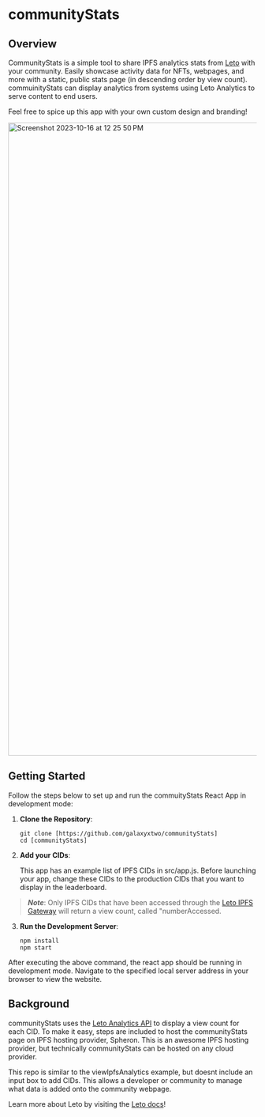# communityStats

## Overview
CommunityStats is a simple tool to share IPFS analytics stats from [Leto](https://leto.gg/) with your community. Easily showcase activity data for NFTs, webpages, and more with a static, public stats page (in descending order by view count). commuinityStats can display analytics from systems using Leto Analytics to serve content to end users. 

Feel free to spice up this app with your own custom design and branding!

<img width="1281" alt="Screenshot 2023-10-16 at 12 25 50 PM" src="https://github.com/galaxyxtwo/communityStats/assets/90220293/56b26e1d-c191-4416-b691-68f8c8e76d02">

## Getting Started
Follow the steps below to set up and run the commuityStats React App in development mode:

1. **Clone the Repository**:
  
    ```
    git clone [https://github.com/galaxyxtwo/communityStats]
    cd [communityStats]
2. **Add your CIDs**: 

    This app has an example list of IPFS CIDs in src/app.js. Before launching your app, change these CIDs to the
    production CIDs that you want to display in the leaderboard. 
> **_Note_**: Only IPFS CIDs that have been accessed through the [Leto IPFS Gateway](https://letodev.gitbook.io/getting-started/documentation/ipfs-gateway-api) will return a view count, called "numberAccessed.

3. **Run the Development Server**:
    ```
    npm install
    npm start
    ```

  After executing the above command, the react app should be running in development mode. Navigate to the specified local server address in your browser to view the website.

## Background

communityStats uses the [Leto Analytics API](https://letodev.gitbook.io/getting-started/documentation/analytics-rest-api) to display a view count for each CID. To make it easy, steps are included to host the communityStats page on IPFS hosting provider, Spheron. This is an awesome IPFS hosting provider, but technically communityStats can be hosted on any cloud provider.

This repo is similar to the viewIpfsAnalytics example, but doesnt include an input box to add CIDs. This allows a developer or community to manage what data is added onto the community webpage. 
    
  Learn more about Leto by visiting the [Leto docs](https://letodev.gitbook.io/getting-started/)!
